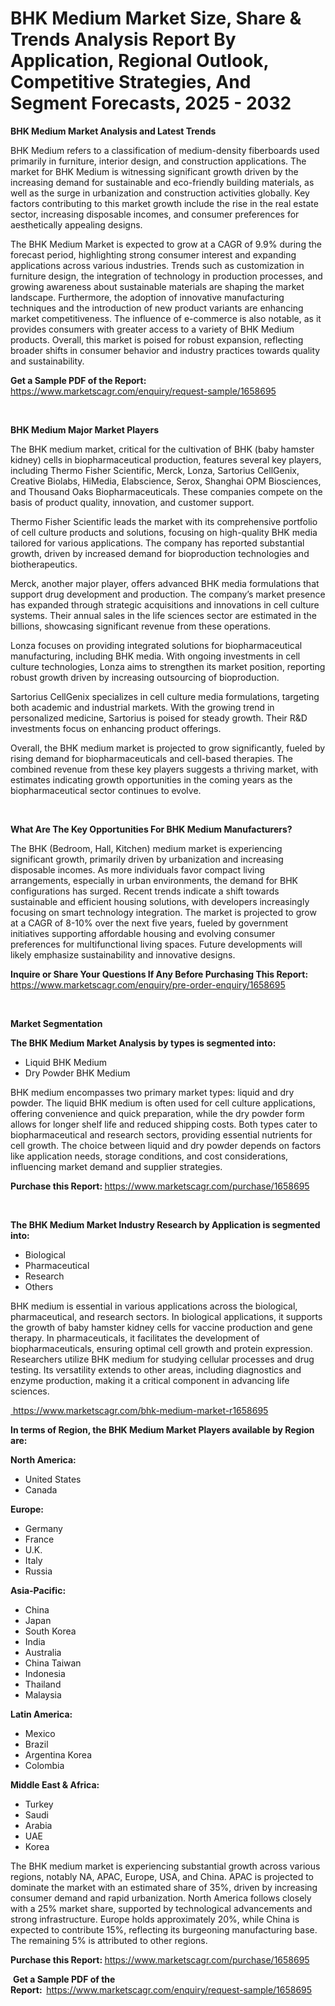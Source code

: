 <p><h1>BHK Medium Market Size, Share & Trends Analysis Report By Application, Regional Outlook, Competitive Strategies, And Segment Forecasts, 2025 - 2032</h1></p><p><strong>BHK Medium Market Analysis and Latest Trends</strong></p>
<p><p>BHK Medium refers to a classification of medium-density fiberboards used primarily in furniture, interior design, and construction applications. The market for BHK Medium is witnessing significant growth driven by the increasing demand for sustainable and eco-friendly building materials, as well as the surge in urbanization and construction activities globally. Key factors contributing to this market growth include the rise in the real estate sector, increasing disposable incomes, and consumer preferences for aesthetically appealing designs.</p><p>The BHK Medium Market is expected to grow at a CAGR of 9.9% during the forecast period, highlighting strong consumer interest and expanding applications across various industries. Trends such as customization in furniture design, the integration of technology in production processes, and growing awareness about sustainable materials are shaping the market landscape. Furthermore, the adoption of innovative manufacturing techniques and the introduction of new product variants are enhancing market competitiveness. The influence of e-commerce is also notable, as it provides consumers with greater access to a variety of BHK Medium products. Overall, this market is poised for robust expansion, reflecting broader shifts in consumer behavior and industry practices towards quality and sustainability.</p></p>
<p><strong>Get a Sample PDF of the Report:&nbsp;</strong> <a href="https://www.marketscagr.com/enquiry/request-sample/1658695?utm_campaign=1848&utm_medium=2&utm_source=Github&utm_content=ia&utm_term=13042025&utm_id=bhk-medium">https://www.marketscagr.com/enquiry/request-sample/1658695</a></p>
<p>&nbsp;</p>
<p><strong>BHK Medium Major Market Players</strong></p>
<p><p>The BHK medium market, critical for the cultivation of BHK (baby hamster kidney) cells in biopharmaceutical production, features several key players, including Thermo Fisher Scientific, Merck, Lonza, Sartorius CellGenix, Creative Biolabs, HiMedia, Elabscience, Serox, Shanghai OPM Biosciences, and Thousand Oaks Biopharmaceuticals. These companies compete on the basis of product quality, innovation, and customer support.</p><p>Thermo Fisher Scientific leads the market with its comprehensive portfolio of cell culture products and solutions, focusing on high-quality BHK media tailored for various applications. The company has reported substantial growth, driven by increased demand for bioproduction technologies and biotherapeutics.</p><p>Merck, another major player, offers advanced BHK media formulations that support drug development and production. The company’s market presence has expanded through strategic acquisitions and innovations in cell culture systems. Their annual sales in the life sciences sector are estimated in the billions, showcasing significant revenue from these operations.</p><p>Lonza focuses on providing integrated solutions for biopharmaceutical manufacturing, including BHK media. With ongoing investments in cell culture technologies, Lonza aims to strengthen its market position, reporting robust growth driven by increasing outsourcing of bioproduction.</p><p>Sartorius CellGenix specializes in cell culture media formulations, targeting both academic and industrial markets. With the growing trend in personalized medicine, Sartorius is poised for steady growth. Their R&D investments focus on enhancing product offerings.</p><p>Overall, the BHK medium market is projected to grow significantly, fueled by rising demand for biopharmaceuticals and cell-based therapies. The combined revenue from these key players suggests a thriving market, with estimates indicating growth opportunities in the coming years as the biopharmaceutical sector continues to evolve.</p></p>
<p>&nbsp;</p>
<p><strong>What Are The Key Opportunities For BHK Medium Manufacturers?</strong></p>
<p><p>The BHK (Bedroom, Hall, Kitchen) medium market is experiencing significant growth, primarily driven by urbanization and increasing disposable incomes. As more individuals favor compact living arrangements, especially in urban environments, the demand for BHK configurations has surged. Recent trends indicate a shift towards sustainable and efficient housing solutions, with developers increasingly focusing on smart technology integration. The market is projected to grow at a CAGR of 8-10% over the next five years, fueled by government initiatives supporting affordable housing and evolving consumer preferences for multifunctional living spaces. Future developments will likely emphasize sustainability and innovative designs.</p></p>
<p><strong>Inquire or Share Your Questions If Any Before Purchasing This Report:</strong> <a href="https://www.marketscagr.com/enquiry/pre-order-enquiry/1658695?utm_campaign=1848&utm_medium=2&utm_source=Github&utm_content=ia&utm_term=13042025&utm_id=bhk-medium">https://www.marketscagr.com/enquiry/pre-order-enquiry/1658695</a></p>
<p>&nbsp;</p>
<p><strong>Market Segmentation</strong></p>
<p><strong>The BHK Medium Market Analysis by types is segmented into:</strong></p>
<p><ul><li>Liquid BHK Medium</li><li>Dry Powder BHK Medium</li></ul></p>
<p><p>BHK medium encompasses two primary market types: liquid and dry powder. The liquid BHK medium is often used for cell culture applications, offering convenience and quick preparation, while the dry powder form allows for longer shelf life and reduced shipping costs. Both types cater to biopharmaceutical and research sectors, providing essential nutrients for cell growth. The choice between liquid and dry powder depends on factors like application needs, storage conditions, and cost considerations, influencing market demand and supplier strategies.</p></p>
<p><strong>Purchase this Report:&nbsp;</strong><a href="https://www.marketscagr.com/purchase/1658695?utm_campaign=1848&utm_medium=2&utm_source=Github&utm_content=ia&utm_term=13042025&utm_id=bhk-medium">https://www.marketscagr.com/purchase/1658695</a></p>
<p>&nbsp;</p>
<p><strong>The BHK Medium Market Industry Research by Application is segmented into:</strong></p>
<p><ul><li>Biological</li><li>Pharmaceutical</li><li>Research</li><li>Others</li></ul></p>
<p><p>BHK medium is essential in various applications across the biological, pharmaceutical, and research sectors. In biological applications, it supports the growth of baby hamster kidney cells for vaccine production and gene therapy. In pharmaceuticals, it facilitates the development of biopharmaceuticals, ensuring optimal cell growth and protein expression. Researchers utilize BHK medium for studying cellular processes and drug testing. Its versatility extends to other areas, including diagnostics and enzyme production, making it a critical component in advancing life sciences.</p></p>
<p><a href="https://www.marketscagr.com/bhk-medium-market-r1658695?utm_campaign=1848&utm_medium=2&utm_source=Github&utm_content=ia&utm_term=13042025&utm_id=bhk-medium">&nbsp;https://www.marketscagr.com/bhk-medium-market-r1658695</a></p>
<p><strong>In terms of Region, the BHK Medium Market Players available by Region are:</strong></p>
<p>
    <p> <strong> North America: </strong>
        <ul>
            <li>United States</li>
            <li>Canada</li>
        </ul>
        </p> 
    <p> <strong> Europe: </strong>
        <ul>
            <li>Germany</li>
            <li>France</li>
            <li>U.K.</li>
            <li>Italy</li>
            <li>Russia</li>
        </ul>
        </p> 
    <p> <strong> Asia-Pacific: </strong>
        <ul>
            <li>China</li>
            <li>Japan</li>
            <li>South Korea</li>
            <li>India</li>
            <li>Australia</li>
            <li>China Taiwan</li>
            <li>Indonesia</li>
            <li>Thailand</li>
            <li>Malaysia</li>
        </ul>
        </p> 
    <p> <strong> Latin America: </strong>
        <ul>
            <li>Mexico</li>
            <li>Brazil</li>
            <li>Argentina Korea</li>
            <li>Colombia</li>
        </ul>
        </p> 
    <p> <strong> Middle East & Africa: </strong>
        <ul>
            <li>Turkey</li>
            <li>Saudi</li>
            <li>Arabia</li>
            <li>UAE</li>
            <li>Korea</li>
        </ul>
    </p>
    </p>
<p><p>The BHK medium market is experiencing substantial growth across various regions, notably NA, APAC, Europe, USA, and China. APAC is projected to dominate the market with an estimated share of 35%, driven by increasing consumer demand and rapid urbanization. North America follows closely with a 25% market share, supported by technological advancements and strong infrastructure. Europe holds approximately 20%, while China is expected to contribute 15%, reflecting its burgeoning manufacturing base. The remaining 5% is attributed to other regions.</p></p>
<p><strong>Purchase this Report: </strong><a href="https://www.marketscagr.com/purchase/1658695?utm_campaign=1848&utm_medium=2&utm_source=Github&utm_content=ia&utm_term=13042025&utm_id=bhk-medium">https://www.marketscagr.com/purchase/1658695</a></p>
<p>&nbsp;<strong>Get a Sample PDF of the Report:&nbsp;&nbsp;</strong><a href="https://www.marketscagr.com/enquiry/request-sample/1658695?utm_campaign=1848&utm_medium=2&utm_source=Github&utm_content=ia&utm_term=13042025&utm_id=bhk-medium">https://www.marketscagr.com/enquiry/request-sample/1658695</a></p>
<p><strong></strong></p>
<p><p></p><p></p><p></p></p>